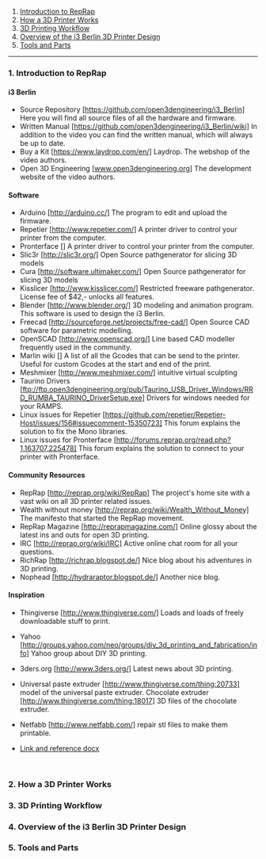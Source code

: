 1. [Introduction to RepRap](#1)
2. [How a 3D Printer Works](#2)
3. [3D Printing Workflow](#3)
4. [Overview of the i3 Berlin 3D Printer Design](#4)
5. [Tools and Parts](#5)

---

### 1. Introduction to RepRap<a id='1'></a>

#### i3 Berlin

- Source Repository [https://github.com/open3dengineering/i3_Berlin] Here you will find all source files of all the hardware and firmware.
- Written Manual [https://github.com/open3dengineering/i3_Berlin/wiki] In addition to the video you can find the written manual, which will always be up to date.
- Buy a Kit [https://www.laydrop.com/en/] Laydrop. The webshop of the video authors.
- Open 3D Engineering [www.open3dengineering.org] The development website of the video authors.

#### Software

- Arduino [http://arduino.cc/] The program to edit and upload the firmware.
- Repetier [http://www.repetier.com/] A printer driver to control your printer from the computer.
- Pronterface [] A printer driver to control your printer from the computer.
- Slic3r [http://slic3r.org/] Open Source pathgenerator for slicing 3D models
- Cura [http://software.ultimaker.com/] Open Source pathgenerator for slicing 3D models
- Kisslicer [http://www.kisslicer.com/] Restricted freeware pathgenerator. License fee of $42,- unlocks all features.
- Blender [http://www.blender.org/] 3D modeling and animation program. This software is used to design the i3 Berlin.
- Freecad [http://sourceforge.net/projects/free-cad/] Open Source CAD software for parametric modelling.
- OpenSCAD [http://www.openscad.org/] Line based CAD modeller frequently used in the community.
- Marlin wiki [] A list of all the Gcodes that can be send to the printer. Useful for custom Gcodes at the start and end of the print.
- Meshmixer [http://www.meshmixer.com/] intuitive virtual sculpting
- Taurino Drivers [ftp://ftp.open3dengineering.org/pub/Taurino_USB_Driver_Windows/RRD_RUMBA_TAURINO_DriverSetup.exe] Drivers for windows needed for your RAMPS.
- Linux issues for Repetier [https://github.com/repetier/Repetier-Host/issues/156#issuecomment-15350723] This forum explains the solution to fix the Mono libraries.
- Linux issues for Pronterface [http://forums.reprap.org/read.php?1,163707,225478] This forum explains the solution to connect to your printer with Pronterface.

#### Community Resources

- RepRap [http://reprap.org/wiki/RepRap] The project's home site with a vast wiki on all 3D printer related issues.
- Wealth without money [http://reprap.org/wiki/Wealth_Without_Money] The manifesto that started the RepRap movement.
- RepRap Magazine [http://reprapmagazine.com/] Online glossy about the latest ins and outs for open 3D printing.
- IRC [http://reprap.org/wiki/IRC] Active online chat room for all your questions.
- RichRap [http://richrap.blogspot.de/] Nice blog about his adventures in 3D printing.
- Nophead [http://hydraraptor.blogspot.de/] Another nice blog.

#### Inspiration

- Thingiverse [http://www.thingiverse.com/] Loads and loads of freely downloadable stuff to print.
- Yahoo [http://groups.yahoo.com/neo/groups/diy_3d_printing_and_fabrication/info] Yahoo group about DIY 3D printing.
- 3ders.org [http://www.3ders.org/] Latest news about 3D printing.
- Universal paste extruder [http://www.thingiverse.com/thing:20733] model of the universal paste extruder.
  Chocolate extruder [http://www.thingiverse.com/thing:18017] 3D files of the chocolate extruder.
- Netfabb [http://www.netfabb.com/] repair stl files to make them printable.

- [Link and reference docx](https://github.com/joysmith/Build-your-own-open-source-3D-printer-over-the-weekend/blob/main/01%20Introduction/resources/Links%20and%20References.doc)

<br>

### 2. How a 3D Printer Works<a id='2'></a>

### 3. 3D Printing Workflow<a id='3'></a>

### 4. Overview of the i3 Berlin 3D Printer Design<a id='4'></a>

### 5. Tools and Parts<a id='5'></a>
